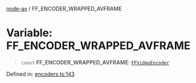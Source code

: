 [node-av](../globals.md) / FF\_ENCODER\_WRAPPED\_AVFRAME

# Variable: FF\_ENCODER\_WRAPPED\_AVFRAME

> `const` **FF\_ENCODER\_WRAPPED\_AVFRAME**: [`FFVideoEncoder`](../type-aliases/FFVideoEncoder.md)

Defined in: [encoders.ts:143](https://github.com/seydx/av/blob/f8631fc881b394300b1479f511d55cf1c370a87f/src/constants/encoders.ts#L143)

